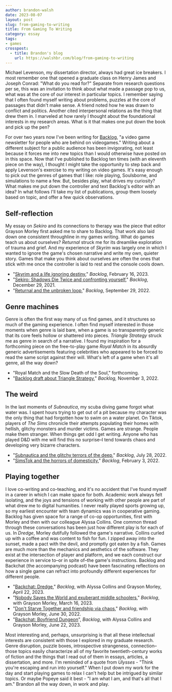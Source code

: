```yaml
---
author: brandon-walsh
date: 2023-08-07
layout: post
slug: from-gaming-to-writing
title: From Gaming To Writing
category: essay
tags:
- games
crosspost:
  - title: Brandon's blog
    url: https://walshbr.com/blog/from-gaming-to-writing
---
```

Michael Levenson, my dissertation director, always had great ice breakers. I most remember one that opened a graduate class on Henry James and Joseph Conrad: "What do you read for?" Separate from research questions per se, this was an invitation to think about what made a passage pop to us, what was at the core of our interest in particular topics. I remember saying that I often found myself writing about problems, puzzles at the core of passages that didn't make sense. A friend noted how he was drawn to conflict and politics. Another cited interpersonal relations as the thing that drew them in. I marveled at how rarely I thought about the foundational interests in my research areas. What is it that makes one put down the book and pick up the pen?

For over two years now I've been writing for [Backlog](https://www.backlogmag.com/), "a video game newsletter for people who are behind on videogames." Writing about a different subject for a public audience has been invigorating, not least because it forces me into new topics than I would otherwise have posted on in this space. Now that I've published to Backlog ten times (with an eleventh piece on the way), I thought I might take the opportunity to step back and apply Levenson's exercise to my writing on video games. It's easy enough to pick out the genres of games that I like: role playing, Soulsborne, and simulations to name a few. But, besides play, what drives my curiosity? What makes me put down the controller and text Backlog's editor with an idea? In what follows I'll take my list of publications, group them loosely based on topic, and offer a few quick observations. 

## Self-reflection

My essay on *Sekiro* and its connections to therapy was the piece that editor Grayson Morley first asked me to share to Backlog. That work also laid down one consistent throughline in my games writing. What do games teach us about ourselves? *Returnal* struck me for its dreamlike exploration of trauma and grief. And my experience of *Skyrim* was largely one in which I wanted to ignore the game's chosen narrative and write my own, quieter story. Games that make you think about ourselves are often the ones that stick with me once the controller is laid to rest and the console cools down.

* "[Skyrim and a life ignoring destiny](https://www.backlogmag.com/p/skyrim-and-a-life-ignoring-destiny)," *Backlog*, February 16, 2023.
* "[Sekiro: Shadows Die Twice and confronting yourself](https://www.backlogmag.com/p/sekiro-shadows-die-twice-and-confronting)," *Backlog*, December 29, 2021.
* "[Returnal and the unbroken loop](https://www.backlogmag.com/p/returnal-and-the-unbroken-loop)," *Backlog*, September 29, 2022.

## Genre machines

Genre is often the first way many of us find games, and it structures so much of the gaming experience. I often find myself interested in those moments when genre is laid bare, when a game is so transparently generic that its core feels hollow or shattered into pieces.  *Triangle Strategy* struck me as genre in search of a narrative. I found my inspiration for a forthcoming piece on the free-to-play game *Royal Match* in its absurdly generic advertisements featuring celebrities who appeared to be forced to read the same script against their will. What's left of a game when it's all genre, all the way down?

* "Royal Match and the Slow Death of the Soul," forthcoming.
* "[Backlog draft about Triangle Strategy](https://www.backlogmag.com/p/backlog-draft-about-triangle-strategy)," *Backlog,* November 3, 2022.

## The weird

In the last moments of *Subnautica*, my scuba diving game forgot what water was. I spent hours trying to get out of a pit because my character was the only thing that had forgotten how to swim on a water planet. On Tiktok, players of *The Sims* chronicle their attempts populating their homes with hellish, glitchy monsters and murder victims. Games are strange. People make them stranger. When things get odd I get writing. Anyone who has played D&D with me will find this no surprise–I tend towards chaos and developing very bizarre characters. 

* "[Subnautica and the glitchy terrors of the deep](https://www.backlogmag.com/p/subnautica-and-the-glitchy-terrors)," *Backlog*, July 28, 2022.
* "[SimsTok and the horrors of domesticity](https://www.backlogmag.com/p/simstok-and-the-horrors-of-domesticity)," *Backlog*, February 3, 2022.

## Playing together

I love co-writing and co-teaching, and it's no accident that I've found myself in a career in which I can make space for both. Academic work always felt isolating, and the joys and tensions of working with other people are part of what drew me to digital humanities. I never really played sports growing up, so my earliest encounter with team dynamics was in cooperative gaming. Backlog has given space for a range of co-op opportunities, first with Morley and then with our colleague Alyssa Collins. One common thread through these conversations has been just how different play is for each of us. In *Dredge*, Morley dutifully followed the game's narrative. Collins curled up with a coffee and was content to fish for fun. I zipped away into the sunset, made a pact with the devil, and promptly got eaten by a fish. Games are much more than the mechanics and aesthetics of the software. They exist at the intersection of player and platform, and we each construct our experience in service to–or in spite of–the game's instructions. Backlog and Backchat (the accompanying podcast) have been fascinating reflections on how a single game can refract into profoundly different experiences for different people.

* "[Backchat: Dredge](https://www.backlogmag.com/p/backchat-dredge#details)," *Backlog*, with Alyssa Collins and Grayson Morley, April 22, 2023.
* "[Nobody Saves the World and exuberant middle schoolers](https://www.backlogmag.com/p/nobody-saves-the-world-and-exuberant)," *Backlog*, with Grayson Morley, March 16, 2023.
* "[Don't Starve Together and friendship via chaos](https://www.backlogmag.com/p/dont-starve-together-and-friendship)," *Backlog*, with Grayson Morley, June 30, 2022.
* "[Backchat: Boyfriend Dungeon](https://www.backlogmag.com/p/backchat-boyfriend-dungeon#details)", *Backlog*, with Alyssa Collins and Grayson Morley, June 22, 2023.

Most interesting and, perhaps, unsurprising is that all these intellectual interests are consistent with those I explored in my graduate research. Genre disruption, puzzle boxes, introspective strangeness, connection–those topics easily characterize all of my favorite twentieth-century works of fiction and the things that I read out of them in essays, articles, a dissertation, and more. I'm reminded of a quote from *Ulysses* - "Think you're escaping and run into yourself." When I put down my work for the day and start playing games to relax I can't help but be intrigued by similar topics. Or maybe Popeye said it best - "I am what I am, and that's all that I am." Brandon all the way down, in work and play.